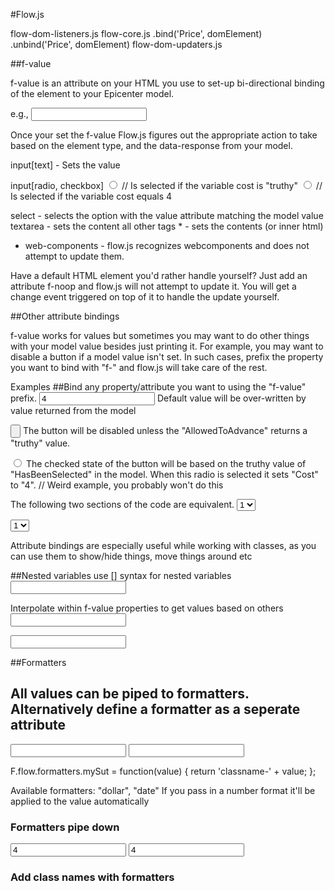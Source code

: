 #Flow.js

flow-dom-listeners.js
flow-core.js
    .bind('Price', domElement)
    .unbind('Price', domElement)
flow-dom-updaters.js

##f-value

f-value is an attribute on your HTML you use to set-up bi-directional binding of the element to your Epicenter model.

e.g.,
<input type="text" id="xz" f-value="Price" f-noop/>

<span f-value="Sales"> </span>

Once your set the f-value Flow.js figures out the appropriate action to take based on the element type, and the data-response from your model.

input[text] - Sets the value

input[radio, checkbox]
<input type="radio" f-value="Cost"/> // Is selected if the variable cost is "truthy"
<input type="radio" f-value="Cost" value="4"/> // Is selected if the variable cost equals 4

select - selects the option with the value attribute matching the model value
textarea - sets the content
all other tags * - sets the contents (or inner html)

* web-components - flow.js recognizes webcomponents and does not attempt to update them.

Have a default HTML element you'd rather handle yourself? Just add an attribute f-noop and flow.js will not attempt to update it. You will get a change event triggered on top of it to handle the update yourself.

##Other attribute bindings

f-value works for values but sometimes you may want to do other things with your model value besides just printing it. For example, you may want to disable a button if a model value isn't set. In such cases, prefix the property you want to bind with "f-" and flow.js will take care of the rest.

Examples
##Bind any property/attribute you want to using the "f-value" prefix.
<input type="text" f-value="Price" value="4" /> Default value will be over-written by value returned from the model

<input type="button" f-disabled="AllowedToAdvance" /> The button will be disabled unless the "AllowedToAdvance" returns a "truthy" value.

<input type="radio" f-abc="HasBeenSelected" f-value="Cost" value="4" /> The checked state of the button will be based on the truthy value of "HasBeenSelected" in the model. When this radio is selected it sets "Cost" to "4". // Weird example, you probably won't do this

The following two sections of the code are equivalent.
<select>
    <option f-selected="Some_Decison" value="1"> 1 </option>
    <option f-selected="Some_Decison" value="2"> 2 </option>
    <option f-selected="Some_Decison" value="3"> 3 </option>
</select>

<select f-value="Some_Decision"> ## Short-hand for the above
    <option value="1"> 1 </option>
    <option value="2"> 2 </option>
    <option value="3"> 3 </option>
</select>

Attribute bindings are especially useful while working with classes, as you can use them to show/hide things, move things around etc

<style type="text/css">
    .pricevariable.0 {
        visbility: visible;
    }
    .pricevariable.1 { /* Value of toggleVariable1 is 1 */
        visbility: hidden;
    }
    #xyz {

    }
</style>
<div id="xyz" f-class="toggleVariable1" class="pricevariable">

</div>

<div f-class="toggleVariable1" class="pricevariable ">

</div>



##Nested variables
use [] syntax for nested variables
<input type="text" f-value="Price[2][1]" />

Interpolate within f-value properties to get values based on others
<input type="text" f-value="Price[<another_variable>][1]" />

<input type="text" f-value="Price[<#another_variable>][1]" />



##Formatters

## All values can be piped to formatters. Alternatively define a formatter as a seperate attribute
<input type="text" f-value="Price | $##.00" />
<input type="text" f-value="Price" f-format="$##.00" />

F.flow.formatters.mySut = function(value) {
    return 'classname-' + value;
};

Available formatters:
"dollar", "date"
If you pass in a number format it'll be applied to the value automatically

### Formatters pipe down
<form f-format="$##.00">
    <input type="text" f-value="Price1" value="4">
    <input type="text" f-value="Price2" value="4">
</form>

### Add class names with formatters
<style type="text/css">
    .classname-1 {
        display: none;
    }
    .classname-0 {
        display: block;
    }
</style>
<script type="text/javascript">
    F.flow.formatters.classAdder = function(value) {
        return 'classname-' + value;
    };
</script>
<div f-class="toggleVariable1 | classAdder">

</div>
